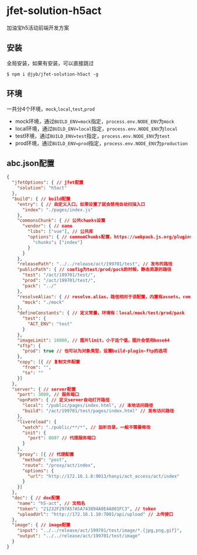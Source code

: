 # jfet-solution-h5act

加油宝h5活动前端开发方案

## 安装

全局安装，如果有安装，可以直接跳过

```shell
$ npm i @jyb/jfet-solution-h5act -g
```

## 环境

一共分4个环境，`mock`,`local`,`test`,`prod`

- mock环境，通过`BUILD_ENV=mock`指定，`process.env.NODE_ENV`为`mock`
- local环境，通过`BUILD_ENV=local`指定，`process.env.NODE_ENV`为`local`
- test环境，通过`BUILD_ENV=test`指定，`process.env.NODE_ENV`为`test`
- prod环境，通过`BUILD_ENV=prod`指定，`process.env.NODE_ENV`为`production`

## abc.json配置

```json
{
  "jfetOptions": { // jfet配置
    "solution": "h5act"
  },
  "build": { // build配置
    "entry": { // 自定义入口，如果设置了就会禁用自动扫描入口
      "index": "./pages/index.js"
    },
    "commonsChunk": { // 公共chunks设置
      "vendor": { // name
        "libs": ["vue"], // 公共库
        "options": { // commonChunks配置，https://webpack.js.org/plugins/commons-chunk-plugin/#components/sidebar/sidebar.jsx
          "chunks": ["index"]
        }
      }
    },
    "releasePath": "../../release/act/199701/test", // 发布的路径
    "publicPath": { // config为test/prod/pack的时候，静态资源的路径
      "test": "/act/199701/test/",
      "prod": "/act/199701/test/",
      "pack": "../"
    },
    "resolveAlias": { // resolve.alias，路径相对于该配置，内置有assets，components，services
      "mock": "./mock"
    },
    "defineConstants": { // 定义常量，环境有：local/mock/test/prod/pack
      "test": {
        "ACT_ENV": "test"
      }
    },
    "imageLimit": 10000, // 图片limit，小于这个值，图片会使用base64
    "sftp": {
      "prod": true // 也可以为对象类型，设置build-plugin-ftp的选项
    },
    "copy": [{ // 复制文件配置
      "from": "",
      "to": ""
    }]
  },
  "server": { // server配置
    "port": 3000, // 服务端口
    "opnPath": { // 定义server自动打开路径
      "local": "/public/pages/index.html", // 本地访问路径
      "build": "/act/199701/test/pages/index.html" // 发布访问路径
    },
    "livereload": {
      "watch": "./public/**/*", // 监听目录，一般不需要修改
      "init": {
        "port": 8097 // 代理服务端口
      }
    },
    "proxy": [{ // 代理配置
      "method": "post",
      "route": "/proxy/act/index",
      "options": {
        "url": "http://172.16.1.8:9013/hanyi/act_access/act/index"
      }
    }]
  },
  "doc": { // doc配置
    "name": "h5-act", // 文档名
    "token": "21232F297A57A5A743894A0E4A801FC3", // token
    "uploadUrl": "http://172.16.1.10:7001/api/upload" // 上传接口
  },
  "image": { // image配置
    "input": "../../release/act/199701/test/image/*.{jpg,png,gif}",
    "output": "../../release/act/199701/test/image"
  }
}
```


